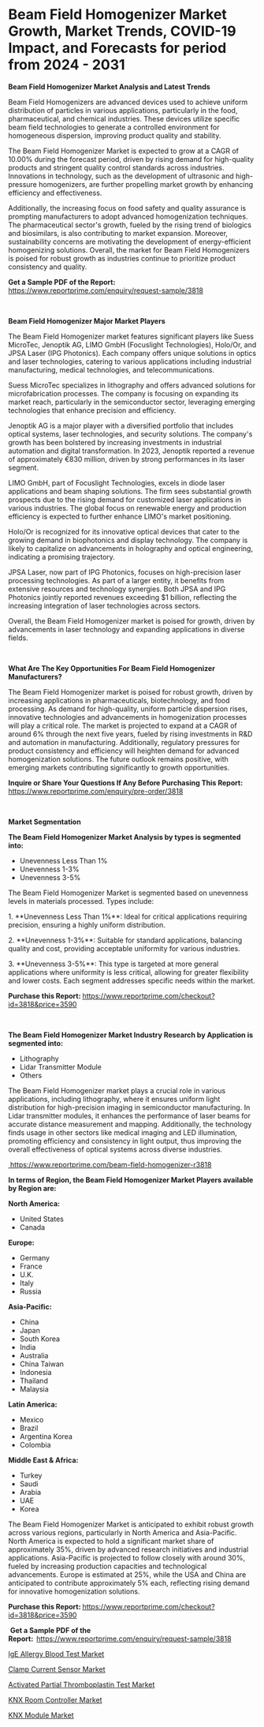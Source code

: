 <p><h1>Beam Field Homogenizer Market Growth, Market Trends, COVID-19 Impact, and Forecasts for period from 2024 - 2031</h1></p><p><strong>Beam Field Homogenizer Market Analysis and Latest Trends</strong></p>
<p><p>Beam Field Homogenizers are advanced devices used to achieve uniform distribution of particles in various applications, particularly in the food, pharmaceutical, and chemical industries. These devices utilize specific beam field technologies to generate a controlled environment for homogeneous dispersion, improving product quality and stability.</p><p>The Beam Field Homogenizer Market is expected to grow at a CAGR of 10.00% during the forecast period, driven by rising demand for high-quality products and stringent quality control standards across industries. Innovations in technology, such as the development of ultrasonic and high-pressure homogenizers, are further propelling market growth by enhancing efficiency and effectiveness. </p><p>Additionally, the increasing focus on food safety and quality assurance is prompting manufacturers to adopt advanced homogenization techniques. The pharmaceutical sector's growth, fueled by the rising trend of biologics and biosimilars, is also contributing to market expansion. Moreover, sustainability concerns are motivating the development of energy-efficient homogenizing solutions. Overall, the market for Beam Field Homogenizers is poised for robust growth as industries continue to prioritize product consistency and quality.</p></p>
<p><strong>Get a Sample PDF of the Report:&nbsp;</strong> <a href="https://www.reportprime.com/enquiry/request-sample/3818">https://www.reportprime.com/enquiry/request-sample/3818</a></p>
<p>&nbsp;</p>
<p><strong>Beam Field Homogenizer Major Market Players</strong></p>
<p><p>The Beam Field Homogenizer market features significant players like Suess MicroTec, Jenoptik AG, LIMO GmbH (Focuslight Technologies), Holo/Or, and JPSA Laser (IPG Photonics). Each company offers unique solutions in optics and laser technologies, catering to various applications including industrial manufacturing, medical technologies, and telecommunications.</p><p>Suess MicroTec specializes in lithography and offers advanced solutions for microfabrication processes. The company is focusing on expanding its market reach, particularly in the semiconductor sector, leveraging emerging technologies that enhance precision and efficiency.</p><p>Jenoptik AG is a major player with a diversified portfolio that includes optical systems, laser technologies, and security solutions. The company's growth has been bolstered by increasing investments in industrial automation and digital transformation. In 2023, Jenoptik reported a revenue of approximately €830 million, driven by strong performances in its laser segment.</p><p>LIMO GmbH, part of Focuslight Technologies, excels in diode laser applications and beam shaping solutions. The firm sees substantial growth prospects due to the rising demand for customized laser applications in various industries. The global focus on renewable energy and production efficiency is expected to further enhance LIMO's market positioning.</p><p>Holo/Or is recognized for its innovative optical devices that cater to the growing demand in biophotonics and display technology. The company is likely to capitalize on advancements in holography and optical engineering, indicating a promising trajectory.</p><p>JPSA Laser, now part of IPG Photonics, focuses on high-precision laser processing technologies. As part of a larger entity, it benefits from extensive resources and technology synergies. Both JPSA and IPG Photonics jointly reported revenues exceeding $1 billion, reflecting the increasing integration of laser technologies across sectors.</p><p>Overall, the Beam Field Homogenizer market is poised for growth, driven by advancements in laser technology and expanding applications in diverse fields.</p></p>
<p>&nbsp;</p>
<p><strong>What Are The Key Opportunities For Beam Field Homogenizer Manufacturers?</strong></p>
<p><p>The Beam Field Homogenizer market is poised for robust growth, driven by increasing applications in pharmaceuticals, biotechnology, and food processing. As demand for high-quality, uniform particle dispersion rises, innovative technologies and advancements in homogenization processes will play a critical role. The market is projected to expand at a CAGR of around 6% through the next five years, fueled by rising investments in R&D and automation in manufacturing. Additionally, regulatory pressures for product consistency and efficiency will heighten demand for advanced homogenization solutions. The future outlook remains positive, with emerging markets contributing significantly to growth opportunities.</p></p>
<p><strong>Inquire or Share Your Questions If Any Before Purchasing This Report:</strong> <a href="https://www.reportprime.com/enquiry/pre-order/3818">https://www.reportprime.com/enquiry/pre-order/3818</a></p>
<p>&nbsp;</p>
<p><strong>Market Segmentation</strong></p>
<p><strong>The Beam Field Homogenizer Market Analysis by types is segmented into:</strong></p>
<p><ul><li>Unevenness Less Than 1%</li><li>Unevenness 1-3%</li><li>Unevenness 3-5%</li></ul></p>
<p><p>The Beam Field Homogenizer Market is segmented based on unevenness levels in materials processed. Types include:</p><p>1. **Unevenness Less Than 1%**: Ideal for critical applications requiring precision, ensuring a highly uniform distribution.</p><p>2. **Unevenness 1-3%**: Suitable for standard applications, balancing quality and cost, providing acceptable uniformity for various industries.</p><p>3. **Unevenness 3-5%**: This type is targeted at more general applications where uniformity is less critical, allowing for greater flexibility and lower costs. Each segment addresses specific needs within the market.</p></p>
<p><strong>Purchase this Report:&nbsp;</strong><a href="https://www.reportprime.com/checkout?id=3818&price=3590">https://www.reportprime.com/checkout?id=3818&price=3590</a></p>
<p>&nbsp;</p>
<p><strong>The Beam Field Homogenizer Market Industry Research by Application is segmented into:</strong></p>
<p><ul><li>Lithography</li><li>Lidar Transmitter Module</li><li>Others</li></ul></p>
<p><p>The Beam Field Homogenizer market plays a crucial role in various applications, including lithography, where it ensures uniform light distribution for high-precision imaging in semiconductor manufacturing. In Lidar transmitter modules, it enhances the performance of laser beams for accurate distance measurement and mapping. Additionally, the technology finds usage in other sectors like medical imaging and LED illumination, promoting efficiency and consistency in light output, thus improving the overall effectiveness of optical systems across diverse industries.</p></p>
<p><a href="https://www.reportprime.com/beam-field-homogenizer-r3818">&nbsp;https://www.reportprime.com/beam-field-homogenizer-r3818</a></p>
<p><strong>In terms of Region, the Beam Field Homogenizer Market Players available by Region are:</strong></p>
<p>
    <p> <strong> North America: </strong>
        <ul>
            <li>United States</li>
            <li>Canada</li>
        </ul>
        </p> 
    <p> <strong> Europe: </strong>
        <ul>
            <li>Germany</li>
            <li>France</li>
            <li>U.K.</li>
            <li>Italy</li>
            <li>Russia</li>
        </ul>
        </p> 
    <p> <strong> Asia-Pacific: </strong>
        <ul>
            <li>China</li>
            <li>Japan</li>
            <li>South Korea</li>
            <li>India</li>
            <li>Australia</li>
            <li>China Taiwan</li>
            <li>Indonesia</li>
            <li>Thailand</li>
            <li>Malaysia</li>
        </ul>
        </p> 
    <p> <strong> Latin America: </strong>
        <ul>
            <li>Mexico</li>
            <li>Brazil</li>
            <li>Argentina Korea</li>
            <li>Colombia</li>
        </ul>
        </p> 
    <p> <strong> Middle East & Africa: </strong>
        <ul>
            <li>Turkey</li>
            <li>Saudi</li>
            <li>Arabia</li>
            <li>UAE</li>
            <li>Korea</li>
        </ul>
    </p>
    </p>
<p><p>The Beam Field Homogenizer Market is anticipated to exhibit robust growth across various regions, particularly in North America and Asia-Pacific. North America is expected to hold a significant market share of approximately 35%, driven by advanced research initiatives and industrial applications. Asia-Pacific is projected to follow closely with around 30%, fueled by increasing production capacities and technological advancements. Europe is estimated at 25%, while the USA and China are anticipated to contribute approximately 5% each, reflecting rising demand for innovative homogenization solutions.</p></p>
<p><strong>Purchase this Report: </strong><a href="https://www.reportprime.com/checkout?id=3818&price=3590">https://www.reportprime.com/checkout?id=3818&price=3590</a></p>
<p>&nbsp;<strong>Get a Sample PDF of the Report:&nbsp;&nbsp;</strong><a href="https://www.reportprime.com/enquiry/request-sample/3818">https://www.reportprime.com/enquiry/request-sample/3818</a></p>
<p><strong></strong></p>
<p><p><a href="https://www.linkedin.com/pulse/global-ige-allergy-blood-test-market-opportunities-challenges2024-gn0we?trackingId=vCO4n7sWRvOCZXddxbxtEA%3D%3D">IgE Allergy Blood Test Market</a></p><p><a href="https://github.com/angelajermaine/Market-Research-Report-List-5/blob/main/clamp-current-sensor-market.md">Clamp Current Sensor Market</a></p><p><a href="https://www.linkedin.com/pulse/what-growth-opportunities-challenges-activated-partial-thromboplastin-7hmje?trackingId=P0Tuj%2Fx2Sfexb2US1d%2FX0A%3D%3D">Activated Partial Thromboplastin Test Market</a></p><p><a href="https://issuu.com/reportprime-2/docs/knx-room-controller-market-size-203_28c21268dd90c2">KNX Room Controller Market</a></p><p><a href="https://issuu.com/reportprime-2/docs/knx-module-market-size-2030.pptx_e7ad63eeb1ed7e">KNX Module Market</a></p></p>